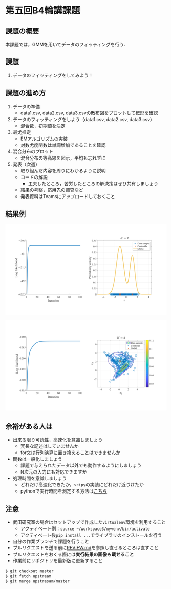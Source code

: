 # 第五回B4輪講課題

## 課題の概要

本課題では，GMMを用いてデータのフィッティングを行う．

## 課題

1. データのフィッティングをしてみよう！

## 課題の進め方

1. データの準備
   - data1.csv, data2.csv, data3.csvの散布図をプロットして概形を確認
2. データのフィッティングをしよう（data1.csv, data2.csv, data3.csv）
   - 混合数，初期値を決定
3. 最尤推定
   - EMアルゴリズムの実装
   - 対数尤度関数は単調増加であることを確認
4. 混合分布のプロット
   - 混合分布の等高線を図示，平均も忘れずに
5. 発表（次週）
   - 取り組んだ内容を周りにわかるように説明
   - コードの解説
     - 工夫したところ，苦労したところの解決策はぜひ共有しましょう
   - 結果の考察，応用先の調査など
   - 発表資料はTeamsにアップロードしておくこと

## 結果例

![result1](./figs/result1.png)

![result2](./figs/result2.png)

## 余裕がある人は

- 出来る限り可読性，高速化を意識しましょう
  - 冗長な記述はしていませんか
  - for文は行列演算に置き換えることはできませんか
- 関数は一般化しましょう
  - 課題で与えられたデータ以外でも動作するようにしましょう
  - N次元の入力にも対応できますか
- 処理時間を意識しましょう
  - どれだけ高速化できたか，`scipy`の実装にどれだけ近づけたか
  - pythonで実行時間を測定する方法は[こちら](http://st-hakky.hatenablog.com/entry/2018/01/26/214255)

## 注意

- 武田研究室の場合はセットアップで作成した`virtualenv`環境を利用すること
  - アクティベート例：`source ~/workspace3/myvenv/bin/activate`
  - アクティベート後`pip install ...`でライブラリのインストールを行う
- 自分の作業ブランチで課題を行うこと
- プルリクエストを送る前に[REVIEW.md](https://github.com/TakedaLab/B4Lecture/blob/master/REVIEW.md)を参照し直せるところは直すこと
- プルリクエストをおくる際には**実行結果の画像も載せること**
- 作業前にリポジトリを最新版に更新すること

```
$ git checkout master
$ git fetch upstream
$ git merge upstresam/master
```
